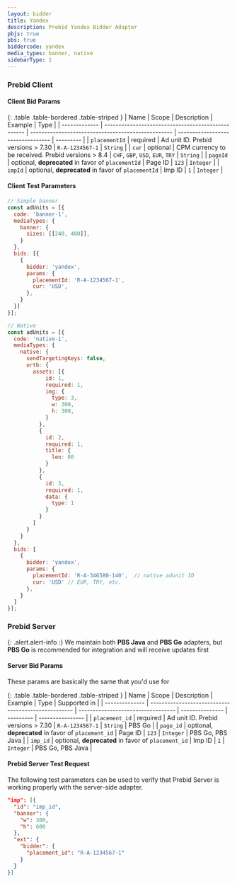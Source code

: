 ```yaml
---
layout: bidder
title: Yandex
description: Prebid Yandex Bidder Adapter
pbjs: true
pbs: true
biddercode: yandex
media_types: banner, native
sidebarType: 1
---
```


### Prebid Client

#### Client Bid Params

{: .table .table-bordered .table-striped }
| Name          | Scope                                              | Description                                        | Example                           | Type      |
| ------------- | -------------------------------------------------- | -------------------------------------------------- | --------------------------------- | --------- |
| `placementId` | required                                           | Ad unit ID. Prebid versions > 7.30                 | `R-A-1234567-1`                   | `String`  |
| `cur`         | optional                                           | CPM currency to be received. Prebid versions > 8.4 | `CHF`, `GBP`, `USD`, `EUR`, `TRY` | `String`  |
| `pageId`      | optional, **deprecated** in favor of `placementId` | Page ID                                            | `123`                             | `Integer` |
| `impId`       | optional, **deprecated** in favor of `placementId` | Imp ID                                             | `1`                               | `Integer` |

#### Client Test Parameters

```js
// Simple banner
const adUnits = [{
  code: 'banner-1',
  mediaTypes: {
    banner: {
      sizes: [[240, 400]],
    }
  },
  bids: [{
    {
      bidder: 'yandex',
      params: {
        placementId: 'R-A-1234567-1',
        cur: 'USD',
      },
    }
  }]
}];

// Native
const adUnits = [{
  code: 'native-1',
  mediaTypes: {
    native: {
      sendTargetingKeys: false,
      ortb: {
        assets: [{
            id: 1,
            required: 1,
            img: {
              type: 3,
              w: 300,
              h: 300,
            }
          },
          {
            id: 2,
            required: 1,
            title: {
              len: 80
            }
          },
          {
            id: 3,
            required: 1,
            data: {
              type: 1
            }
          }
        ]
      }
    }
  },
  bids: [
    {
      bidder: 'yandex',
      params: {
        placementId: 'R-A-346580-140',  // native adunit ID
        cur: 'USD' // EUR, TRY, etc.
      },
    }
  ]
}];
```

### Prebid Server

{: .alert.alert-info :}
We maintain both **PBS Java** and **PBS Go** adapters, but **PBS Go** is recommended for integration and will receive updates first

#### Server Bid Params

These params are basically the same that you'd use for 

{: .table .table-bordered .table-striped }
| Name           | Scope                                               | Description                        | Example         | Type      | Supported in     |
| -------------- | --------------------------------------------------- | ---------------------------------- | --------------- | --------- | ---------------- |
| `placement_id` | required                                            | Ad unit ID. Prebid versions > 7.30 | `R-A-1234567-1` | `String`  | PBS Go           |
| `page_id`      | optional, **deprecated** in favor of `placement_id` | Page ID                            | `123`           | `Integer` | PBS Go, PBS Java |
| `imp_id`       | optional, **deprecated** in favor of `placement_id` | Imp ID                             | `1`             | `Integer` | PBS Go, PBS Java |

#### Prebid Server Test Request

The following test parameters can be used to verify that Prebid Server is working properly with the
server-side adapter.

```json
"imp": [{
  "id": "imp_id",
  "banner": {
    "w": 300,
    "h": 600
  },
  "ext": {
    "bidder": {
      "placement_id": "R-A-1234567-1"
    }
  }
}]
```